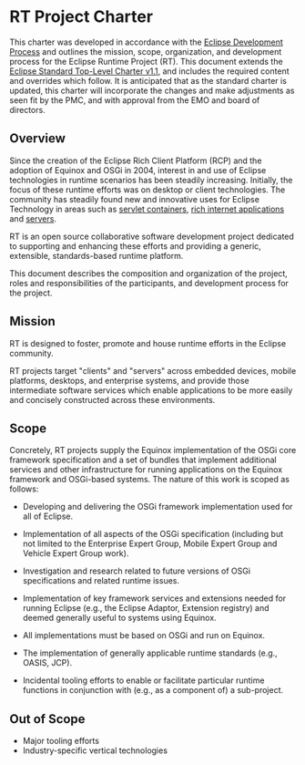 RT Project Charter
=====
This charter was developed in accordance with the [Eclipse Development Process](http://wiki.eclipse.org/Development_Resources/HOWTO/Proposal_Phase) and outlines the mission, scope, organization, and development process for the Eclipse Runtime Project (RT). This document extends the [Eclipse Standard Top-Level Charter v1.1](http://www.eclipse.org/projects/dev_process/Eclipse_Standard_TopLevel_Charter_v1.1.php), and includes the required content and overrides which follow. It is anticipated that as the standard charter is updated, this charter will incorporate the changes and make adjustments as seen fit by the PMC, and with approval from the EMO and board of directors.

Overview
-------
Since the creation of the Eclipse Rich Client Platform (RCP) and the adoption of Equinox and OSGi in 2004, interest in and use of Eclipse technologies in runtime scenarios has been steadily increasing. Initially, the focus of these runtime efforts was on desktop or client technologies. The community has steadily found new and innovative uses for Eclipse Technology in areas such as [servlet containers](http://www.eclipse.org/jetty/), [rich internet applications](http://www.eclipse.org/rap/) and [servers](http://www.eclipse.org/equinox/server/).

RT is an open source collaborative software development project dedicated to supporting and enhancing these efforts and providing a generic, extensible, standards-based runtime platform.

This document describes the composition and organization of the project, roles and responsibilities of the participants, and development process for the project.

Mission
------
RT is designed to foster, promote and house runtime efforts in the Eclipse community.  

RT projects target "clients" and "servers" across embedded devices, mobile platforms, desktops, and enterprise systems, and provide those intermediate software services which enable applications to be more easily and concisely constructed across these environments. 

Scope
----
Concretely, RT projects supply the Equinox implementation of the OSGi core framework specification and a set of bundles that implement additional services and other infrastructure for running applications on the Equinox framework and OSGi-based systems. The nature of this work is scoped as follows: 
* Developing and delivering the OSGi framework implementation used for all of Eclipse.

* Implementation of all aspects of the OSGi specification (including but not limited to the Enterprise Expert Group, Mobile Expert Group and Vehicle Expert Group work).

* Investigation and research related to future versions of OSGi specifications and related runtime issues.

* Implementation of key framework services and extensions needed for running Eclipse (e.g., the Eclipse Adaptor, Extension registry) and deemed generally useful to systems using Equinox.

* All implementations must be based on OSGi and run on Equinox.

* The implementation of generally applicable runtime standards (e.g., OASIS, JCP).

* Incidental tooling efforts to enable or facilitate particular runtime functions in conjunction with (e.g., as a component of) a sub-project.

Out of Scope
-----
* Major tooling efforts
* Industry-specific vertical technologies
